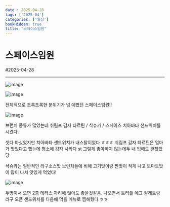 ```yaml
---
date : 2025-04-28
tags: ['2025-04']
categories: ['일상']
bookHidden: true
title: "스페이스임원"
---
```


# 스페이스임원

#2025-04-28

---

![image](https://github.com/user-attachments/assets/db52439d-dda7-41db-b712-5ce7d298c1be)

![image](https://github.com/user-attachments/assets/102c1388-6193-4bc1-85f1-57e01c3863a5)

전체적으로 초록초록한 분위기가 넘 예뻤던 스페이스임원!!

![image](https://github.com/user-attachments/assets/843c6cc7-c242-417d-9c72-8abb24148a55)

브런치 종류가 많았는데 쉬림프 감자 타르틴 / 샥슈카 / 스페이스 치아바타 샌드위치를 시켰다. 

셋다 마싰었지만 치아바타 샌드위치가 내스탈이었다 ㅎㅎㅎ 쉬림프 감자 타르틴은 엄마가 맛있다고 했는데 평소에 감자 사라다 st 그렇게 좋아하지 않는데두 내 입에도 괜찮았당

샥슈카는 일반적인 라구소스맛 브런치들에 비해 고기맛이랑 짠맛이 적게 나고 토마토맛이 많이 나서 맛있게 먹었다! 

![image](https://github.com/user-attachments/assets/c9fc8080-6cc8-4a57-8173-854406afec9d)

두명이서 오면 2층 테라스 자리에 앉아도 좋을것같음. 나오면서 트러플 에그 갈레트랑 라구 오픈 샌드위치를 다음에 먹을 메뉴로 찜해뒀다 ㅎㅎ
